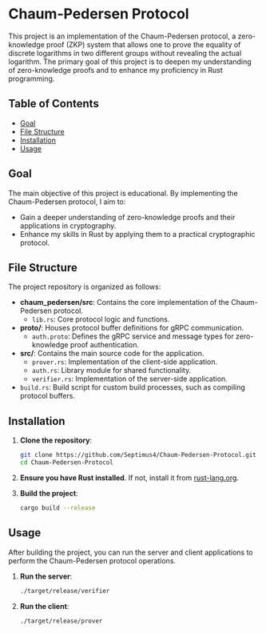 # Chaum-Pedersen Protocol

This project is an implementation of the Chaum-Pedersen protocol, a zero-knowledge proof (ZKP) system that allows one to prove the equality of discrete logarithms in two different groups without revealing the actual logarithm. The primary goal of this project is to deepen my understanding of zero-knowledge proofs and to enhance my proficiency in Rust programming.

## Table of Contents

- [Goal](#goal)
- [File Structure](#file-structure)
- [Installation](#installation)
- [Usage](#usage)

## Goal

The main objective of this project is educational. By implementing the Chaum-Pedersen protocol, I aim to:

- Gain a deeper understanding of zero-knowledge proofs and their applications in cryptography.
- Enhance my skills in Rust by applying them to a practical cryptographic protocol.

## File Structure

The project repository is organized as follows:

- **chaum_pedersen/src**: Contains the core implementation of the Chaum-Pedersen protocol.
  - `lib.rs`: Core protocol logic and functions.
- **proto/**: Houses protocol buffer definitions for gRPC communication.
  - `auth.proto`: Defines the gRPC service and message types for zero-knowledge proof authentication.
- **src/**: Contains the main source code for the application.
  - `prover.rs`: Implementation of the client-side application.
  - `auth.rs`: Library module for shared functionality.
  - `verifier.rs`: Implementation of the server-side application.
- `build.rs`: Build script for custom build processes, such as compiling protocol buffers.

## Installation

1. **Clone the repository**:

   ```bash
   git clone https://github.com/Septimus4/Chaum-Pedersen-Protocol.git
   cd Chaum-Pedersen-Protocol
   ```

2. **Ensure you have Rust installed**. If not, install it from [rust-lang.org](https://www.rust-lang.org/).

3. **Build the project**:

   ```bash
   cargo build --release
   ```

## Usage

After building the project, you can run the server and client applications to perform the Chaum-Pedersen protocol operations.

1. **Run the server**:

   ```bash
   ./target/release/verifier
   ```

2. **Run the client**:

   ```bash
   ./target/release/prover
   ```
